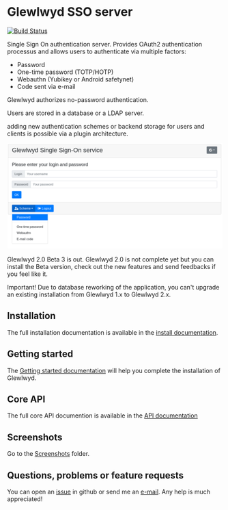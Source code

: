 # Glewlwyd SSO server

[![Build Status](https://travis-ci.com/babelouest/glewlwyd.svg?branch=master)](https://travis-ci.com/babelouest/glewlwyd)

Single Sign On authentication server. Provides OAuth2 authentication processus and allows users to authenticate via multiple factors:
- Password
- One-time password (TOTP/HOTP)
- Webauthn (Yubikey or Android safetynet)
- Code sent via e-mail

Glewlwyd authorizes no-password authentication.

Users are stored in a database or a LDAP server.

adding new authentication schemes or backend storage for users and clients is possible via a plugin architecture.

![logged in](docs/screenshots/login-nopassword.png)

Glewlwyd 2.0 Beta 3 is out. Glewlwyd 2.0 is not complete yet but you can install the Beta version, check out the new features and send feedbacks if you feel like it.

Important! Due to database reworking of the application, you can't upgrade an existing installation from Glewlwyd 1.x to Glewlwyd 2.x.

## Installation

The full installation documentation is available in the [install documentation](docs/INSTALL.md).

## Getting started

The [Getting started documentation](docs/GETTING_STARTED.md) will help you complete the installation of Glewlwyd.

## Core API

The full core API documention is available in the [API documentation](docs/API.md)

## Screenshots

Go to the [Screenshots](docs/screenshots) folder.

## Questions, problems or feature requests

You can open an [issue](https://github.com/babelouest/glewlwyd/issues) in github or send me an [e-mail](mailto:mail@babelouest.org). Any help is much appreciated!
